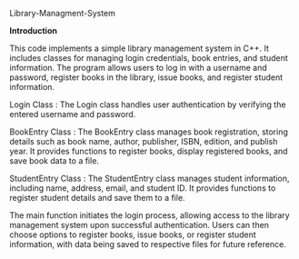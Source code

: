 Library-Managment-System

**Introduction**

This code implements a simple library management system in C++. It includes classes for managing login credentials, book entries, and student information. The program allows users to log in with a username and password, register books in the library, issue books, and register student information.

Login Class : The Login class handles user authentication by verifying the entered username and password.

BookEntry Class : The BookEntry class manages book registration, storing details such as book name, author, publisher, ISBN, edition, and publish year. It provides functions to register books, display registered books, and save book data to a file.

StudentEntry Class : The StudentEntry class manages student information, including name, address, email, and student ID. It provides functions to register student details and save them to a file.

The main function initiates the login process, allowing access to the library management system upon successful authentication. Users can then choose options to register books, issue books, or register student information, with data being saved to respective files for future reference.
